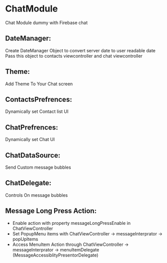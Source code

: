 # ChatModule
 Chat Module dummy with Firebase chat


## DateManager:
Create  DateManager Object to convert server date to user readable date
                        Pass this object to contacts viewcontroller and chat viewcontroller
                        

## Theme:
Add Theme To Your Chat screen 

## ContactsPrefrences:
Dynamically set Contact list UI 

## ChatPrefrences: 
Dynamically set Chat UI 
    
## ChatDataSource:
Send Custom message bubbles 

## ChatDelegate: 
Controls On message bubbles 


## Message Long Press Action: 
* Enable action with property messageLongPressEnable in ChatViewController
* Set PopupMenu items with ChatViewController -> messageInterprator -> popUpItems
* Access MenuItem Action  through ChatViewController -> messageInterprator -> menuItemDelegate (MessageAccessiblityPresentorDelegate)
